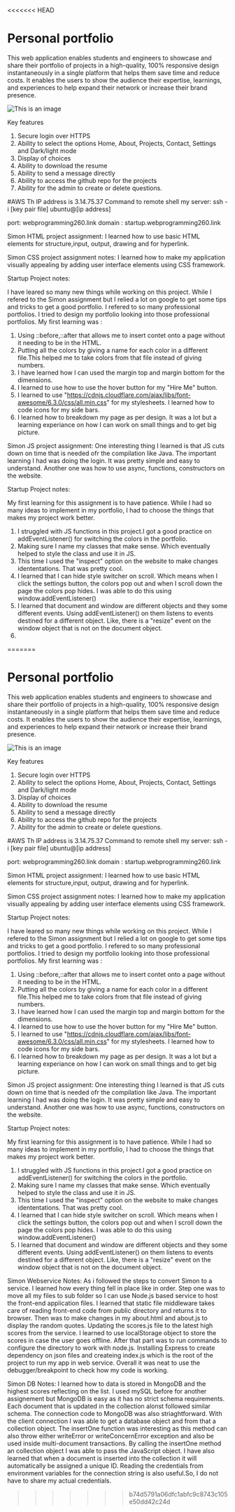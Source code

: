 <<<<<<< HEAD
# Personal portfolio


This web application enables students and engineers to showcase and share their portfolio of projects in a high-quality, 100% responsive design instantaneously in a single platform that helps them save time and reduce costs. It enables the users to show the audience their expertise, learnings, and experiences to help expand their network or increase their brand presence.

![This is an image](/startup_image.jpeg)

Key features
1. Secure login over HTTPS
2. Ability to select the options Home, About, Projects, Contact, Settings and Dark/light mode
3. Display of choices
4. Ability to download the resume
5. Ability to send a message directly 
6. Ability to access the github repo for the projects
7. Ability for the admin to create or delete questions. 


#AWS
Th IP address is 3.14.75.37
Command to remote shell my server: ssh -i [key pair file] ubuntu@[ip address]


port: webprogramming260.link
domain : startup.webprogramming260.link


Simon HTML project assignment:
I learned how to use basic HTML elements for structure,input, output, drawing and for hyperlink.


Simon CSS project assignment notes:
I learned how to make my application visually appealing by adding user interface elements using CSS framework.



Startup Project notes:

I have leared so many new things while working on this project. While I refered to the Simon assignment but I relied a lot on google to get some tips and tricks to get a good portfolio. 
I refered to so many professional portfolios. I tried to design my portfolio looking into those professional portfolios. 
My first learning was :
1. Using ::before,::after that allows me to insert contet onto a page without it needing to be in the HTML.
2. Putting all the colors by giving a name for each color in a different file.This helped me to take colors from that file instead of giving numbers. 
3. I have learned how I can used the margin top and margin bottom for the dimensions.
5. I learned to use how to use the hover button for my "Hire Me" button. 
6. I learned to use "https://cdnjs.cloudflare.com/ajax/libs/font-awesome/6.3.0/css/all.min.css" for my stylesheets. I learned how to code icons for my side bars.
4. I learned how to breakdown my page as per design. It was a lot but a learning experiance on how I can work on small things and to get big picture. 

Simon JS project assignment:
One interesting thing I learned is that JS cuts down on time that is needed ofr the compilation like Java. The important learning I had was doing the login. It was pretty simple and easy to understand. Another one was how to use async, functions, constructors on the website. 


Startup Project notes:

My first learning for this assignment is to have patience. While I had so many ideas to implement in my portfolio, I had to choose the things that makes my project work better.
1. I struggled with JS functions in this project.I got a good practice on addEventListener() for switching the colors in the portfolio.
2. Making sure I name my classes that make sense. Which eventually helped to style the class and use it in JS. 
3. This time I used the "inspect" option on the website to make changes idententations. That was pretty cool.
4. I learned that I can hide style switcher on scroll. Which means when I click the settings button, the colors pop out and when I scroll down the page the colors pop hides. I was able to do this using window.addEventListener() 
5. I learned that document and window are different objects and they some different events. Using addEventListener() on them listens to events destined for a different object. Like, there is a "resize" event on the window object that is not on the document object. 
6. 
=======
# Personal portfolio


This web application enables students and engineers to showcase and share their portfolio of projects in a high-quality, 100% responsive design instantaneously in a single platform that helps them save time and reduce costs. It enables the users to show the audience their expertise, learnings, and experiences to help expand their network or increase their brand presence.

![This is an image](/startup_image.jpeg)

Key features
1. Secure login over HTTPS
2. Ability to select the options Home, About, Projects, Contact, Settings and Dark/light mode
3. Display of choices
4. Ability to download the resume
5. Ability to send a message directly 
6. Ability to access the github repo for the projects
7. Ability for the admin to create or delete questions. 


#AWS
Th IP address is 3.14.75.37
Command to remote shell my server: ssh -i [key pair file] ubuntu@[ip address]


port: webprogramming260.link
domain : startup.webprogramming260.link


Simon HTML project assignment:
I learned how to use basic HTML elements for structure,input, output, drawing and for hyperlink.


Simon CSS project assignment notes:
I learned how to make my application visually appealing by adding user interface elements using CSS framework.



Startup Project notes:

I have leared so many new things while working on this project. While I refered to the Simon assignment but I relied a lot on google to get some tips and tricks to get a good portfolio. 
I refered to so many professional portfolios. I tried to design my portfolio looking into those professional portfolios. 
My first learning was :
1. Using ::before,::after that allows me to insert contet onto a page without it needing to be in the HTML.
2. Putting all the colors by giving a name for each color in a different file.This helped me to take colors from that file instead of giving numbers. 
3. I have learned how I can used the margin top and margin bottom for the dimensions.
5. I learned to use how to use the hover button for my "Hire Me" button. 
6. I learned to use "https://cdnjs.cloudflare.com/ajax/libs/font-awesome/6.3.0/css/all.min.css" for my stylesheets. I learned how to code icons for my side bars.
4. I learned how to breakdown my page as per design. It was a lot but a learning experiance on how I can work on small things and to get big picture. 

Simon JS project assignment:
One interesting thing I learned is that JS cuts down on time that is needed ofr the compilation like Java. The important learning I had was doing the login. It was pretty simple and easy to understand. Another one was how to use async, functions, constructors on the website. 


Startup Project notes:

My first learning for this assignment is to have patience. While I had so many ideas to implement in my portfolio, I had to choose the things that makes my project work better.
1. I struggled with JS functions in this project.I got a good practice on addEventListener() for switching the colors in the portfolio.
2. Making sure I name my classes that make sense. Which eventually helped to style the class and use it in JS. 
3. This time I used the "inspect" option on the website to make changes idententations. That was pretty cool.
4. I learned that I can hide style switcher on scroll. Which means when I click the settings button, the colors pop out and when I scroll down the page the colors pop hides. I was able to do this using window.addEventListener() 
5. I learned that document and window are different objects and they some different events. Using addEventListener() on them listens to events destined for a different object. Like, there is a "resize" event on the window object that is not on the document object. 



Simon Webservice Notes:
As i followed the steps to convert Simon to a service. I learned how every thing fell in place like in order. Step one was to move all my files to sub folder so I can use Node.js based service to host the front-end application files. I learned that static file middleware takes care of reading front-end code from public directory and returns it to browser. Then was to make changes in my about.html and about.js to display the random quotes. Updating the scores.js file to the latest high scores from the service. I learned to use localStorage object to store the scores in case the user goes offline.
After that part was to run commands to configure the directory to work with node.js. Installing Express to create dependency on json files and createing index.js which is the root of the project to run my app in web service. 
Overall it was neat to use the debugger/breakpoint to check how my code is working. 


Simon DB Notes:
I learned how to data is stored in MongoDB and the highest scores reflecting on the list. I used mySQL before for another assignement but MongoDB is easy as it has no strict schema requirements. Each document that is updated in the collection alonst followed similar schema. The connection code to MongoDB was also striaghtforward. With the client connection I was able to get a database object and from that a collection object. The insertOne function was interesting as this method can also throw either writeError or writeConcernError exception and also be used inside multi-document transactions. By calling the   insertOne method an collection object I was able to pass the JavaScript object. I have also learned that when a document is inserted into the collection it will automatically be assigned a unique ID. Reading the credentials from environment variables for the connection string is also useful.So, I do not have to share my actual credentials. 
>>>>>>> b74d5791a06dfc1abfc9c8743c105e50dd42c24d
